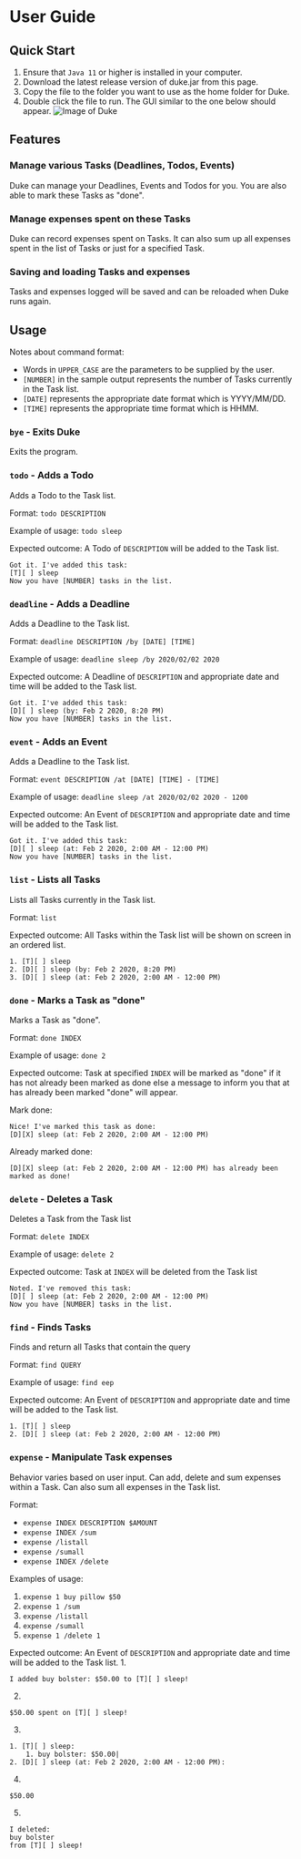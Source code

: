# User Guide

## Quick Start
1. Ensure that `Java 11` or higher is installed in your computer.
2. Download the latest release version of duke.jar from this page.
3. Copy the file to the folder you want to use as the home folder for Duke.
4. Double click the file to run. The GUI similar to the one below should appear.
![Image of Duke](Ui.png)

## Features 
### Manage various Tasks (Deadlines, Todos, Events)

Duke can manage your Deadlines, Events and Todos for you. You are also able to mark these Tasks as "done".

### Manage expenses spent on these Tasks

Duke can record expenses spent on Tasks. It can also sum up all expenses spent in the list of Tasks or just
for a specified Task.

### Saving and loading Tasks and expenses

Tasks and expenses logged will be saved and can be reloaded when Duke runs again.

## Usage

Notes about command format:
* Words in `UPPER_CASE` are the parameters to be supplied by the user.
* `[NUMBER]` in the sample output represents the number of Tasks currently in the Task list.
* `[DATE]` represents the appropriate date format which is YYYY/MM/DD.
* `[TIME]` represents the appropriate time format which is HHMM.

### `bye` - Exits Duke

Exits the program.

### `todo` - Adds a Todo

Adds a Todo to the Task list.

Format: `todo DESCRIPTION`

Example of usage: `todo sleep`

Expected outcome: A Todo of `DESCRIPTION` will be added to the Task list.

```
Got it. I've added this task:
[T][ ] sleep
Now you have [NUMBER] tasks in the list.
```

### `deadline` - Adds a Deadline

Adds a Deadline to the Task list.

Format: `deadline DESCRIPTION /by [DATE] [TIME]`

Example of usage: `deadline sleep /by 2020/02/02 2020`

Expected outcome: A Deadline of `DESCRIPTION` and appropriate date and time will be added to the Task list.

```
Got it. I've added this task:
[D][ ] sleep (by: Feb 2 2020, 8:20 PM)
Now you have [NUMBER] tasks in the list.
```

### `event` - Adds an Event

Adds a Deadline to the Task list.

Format: `event DESCRIPTION /at [DATE] [TIME] - [TIME]`

Example of usage: `deadline sleep /at 2020/02/02 2020 - 1200`

Expected outcome: An Event of `DESCRIPTION` and appropriate date and time will be added to the Task list.

```
Got it. I've added this task:
[D][ ] sleep (at: Feb 2 2020, 2:00 AM - 12:00 PM)
Now you have [NUMBER] tasks in the list.
```

### `list` - Lists all Tasks

Lists all Tasks currently in the Task list.

Format: `list`

Expected outcome: All Tasks within the Task list will be shown on screen in an ordered list.

```
1. [T][ ] sleep
2. [D][ ] sleep (by: Feb 2 2020, 8:20 PM)
3. [D][ ] sleep (at: Feb 2 2020, 2:00 AM - 12:00 PM)
```

### `done` - Marks a Task as "done"

Marks a Task as "done".

Format: `done INDEX`

Example of usage: `done 2`

Expected outcome: Task at specified `INDEX` will be marked as "done" if it has not already been marked as done
else a message to inform you that at has already been marked "done" will appear.

Mark done:
```
Nice! I've marked this task as done:
[D][X] sleep (at: Feb 2 2020, 2:00 AM - 12:00 PM)
```

Already marked done:
```
[D][X] sleep (at: Feb 2 2020, 2:00 AM - 12:00 PM) has already been marked as done!
```

### `delete` - Deletes a Task

Deletes a Task from the Task list

Format: `delete INDEX`

Example of usage: `delete 2`

Expected outcome: Task at `INDEX` will be deleted from the Task list

```
Noted. I've removed this task:
[D][ ] sleep (at: Feb 2 2020, 2:00 AM - 12:00 PM)
Now you have [NUMBER] tasks in the list.
```

### `find` - Finds Tasks

Finds and return all Tasks that contain the query

Format: `find QUERY`

Example of usage: `find eep`

Expected outcome: An Event of `DESCRIPTION` and appropriate date and time will be added to the Task list.

```
1. [T][ ] sleep
2. [D][ ] sleep (at: Feb 2 2020, 2:00 AM - 12:00 PM)
```

### `expense` - Manipulate Task expenses

Behavior varies based on user input. Can add, delete and sum expenses within a Task. Can also
sum all expenses in the Task list.

Format: 
* `expense INDEX DESCRIPTION $AMOUNT`
* `expense INDEX /sum`
* `expense /listall`
* `expense /sumall`
* `expense INDEX /delete`

Examples of usage:
1. `expense 1 buy pillow $50`
2. `expense 1 /sum`
3. `expense /listall`
4. `expense /sumall`
5. `expense 1 /delete 1`

Expected outcome: An Event of `DESCRIPTION` and appropriate date and time will be added to the Task list.
1.
```
I added buy bolster: $50.00 to [T][ ] sleep!
```

2.
```
$50.00 spent on [T][ ] sleep!
```

3.
```
1. [T][ ] sleep:
    1. buy bolster: $50.00|
2. [D][ ] sleep (at: Feb 2 2020, 2:00 AM - 12:00 PM):
```

4.
```
$50.00
```

5.
```
I deleted:
buy bolster
from [T][ ] sleep!
```
